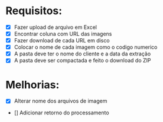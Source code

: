 # Requisitos:

- [x] Fazer upload de arquivo em Excel
- [x] Encontrar coluna com URL das imagens
- [x] Fazer download de cada URL em disco
- [x] Colocar o nome de cada imagem como o codigo numerico
- [x] A pasta deve ter o nome do cliente e a data da extração
- [x] A pasta deve ser compactada e feito o download do ZIP

# Melhorias:

- [x] Alterar nome dos arquivos de imagem
- [] Adicionar retorno do processamento